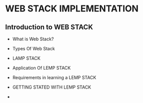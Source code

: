 # **WEB STACK IMPLEMENTATION**


## Introduction to WEB STACK

-   What is Web Stack?

-   Types Of Web Stack

-   LAMP STACK

-   Application Of LEMP STACK

-   Requirements in learning a LEMP STACK

-   GETTING STATED WITH LEMP STACK

-   

